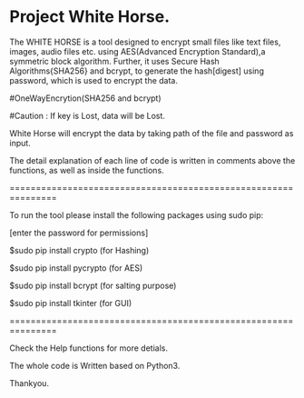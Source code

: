 Project White Horse.
====================

The WHITE HORSE is a tool designed to encrypt small files like text files, images, audio files etc. using AES(Advanced Encryption Standard),a symmetric block algorithm. Further, it uses Secure Hash Algorithms{SHA256} and bcrypt, to generate the hash[digest] using password, which is used to encrypt the data.

#OneWayEncrytion(SHA256 and bcrypt)

#Caution : If key is Lost, data will be Lost.

White Horse will encrypt the data by taking path of the file and password as input.

The detail explanation of each line of code is written in comments above the functions, as well as inside the functions.

===============================================================

To run the tool please install the following packages using sudo pip:

[enter the password for permissions]

$sudo pip install crypto (for Hashing)

$sudo pip install pycrypto (for AES)

$sudo pip install bcrypt (for salting purpose)

$sudo pip install tkinter (for GUI)

===============================================================

Check the Help functions for more detials.

The whole code is Written based on Python3.

Thankyou.